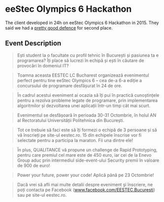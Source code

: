 # eeStec Olympics 6 Hackathon

The client developed in 24h on eeStec Olympics 6 Hackathon in 2015. They said we had a [pretty good defence](https://www.facebook.com/stancu.florin23/videos/1049374015095052) for second place.


## Event Description

> Ești student la o facultate cu profil tehnic în București și pasiunea ta e programarea? Îți place să lucrezi în echipă și ești în căutare de provocări în domeniul IT?

> Toamna aceasta EESTEC LC Bucharest organizează evenimentul perfect pentru tine eeStec Olympics 6 – cea de-a 6-a ediție a concursului de programare desfășurat în 24 de ore.

> În cadrul acestui eveniment ai ocazia să îți pui în practică cunoștințele pentru a rezolva probleme legate de programare, prin implementarea algoritmilor și dezvoltarea unei aplicații într-un timp cât mai scurt.

> Evenimentul se desfășoară în perioada 30-31 Octombrie, în holul AN al Rectoratului Universității Politehnica din București.

> Tot ce trebuie să faci este să îți formezi o echipă de 3 persoane și să vă înscrieți pe site-ul eestec.ro. 15 din echipele înscrise vor fi selectate pentru a participa la maraton. Fii una dintre ele!

> În plus, QUALITANCE vă propune un challenge de Rapid Prototyping, pentru care premiul cel mare este de 450 euro, iar cei de la Enevo Group aduc prin intermediul side-event-ului Security premii în valoare de 900 de euro!

> Power your future, power your code! Aplică până pe 23 Octombrie!

> Dacă vrei să afli mai multe detalii despre eveniment şi înscriere, ne poți contacta pe Facebook (www.facebook.com/EESTEC.Bucuresti) sau pe site-ul eestec.ro.
